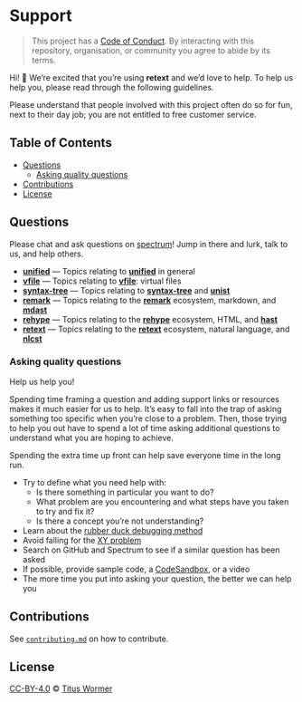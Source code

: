 # Support

> This project has a [Code of Conduct][coc].
> By interacting with this repository, organisation, or community you agree to
> abide by its terms.

Hi!  👋
We’re excited that you’re using **retext** and we’d love to help.
To help us help you, please read through the following guidelines.

Please understand that people involved with this project often do so for fun,
next to their day job; you are not entitled to free customer service.

## Table of Contents

*   [Questions](#questions)
    *   [Asking quality questions](#asking-quality-questions)
*   [Contributions](#contributions)
*   [License](#license)

## Questions

Please chat and ask questions on [spectrum][chat]!
Jump in there and lurk, talk to us, and help others.

*   [**unified**](https://spectrum.chat/unified/unified)
    — Topics relating to [**unified**][unified] in general
*   [**vfile**](https://spectrum.chat/unified/vfile)
    — Topics relating to [**vfile**][vfile]: virtual files
*   [**syntax-tree**](https://spectrum.chat/unified/syntax-tree)
    — Topics relating to [**syntax-tree**][syntax-tree] and [**unist**][unist]
*   [**remark**](https://spectrum.chat/unified/remark)
    — Topics relating to the [**remark**][remark] ecosystem, markdown,
    and [**mdast**][mdast]
*   [**rehype**](https://spectrum.chat/unified/rehype)
    — Topics relating to the [**rehype**][rehype] ecosystem, HTML,
    and [**hast**][hast]
*   [**retext**](https://spectrum.chat/unified/retext)
    — Topics relating to the [**retext**][retext] ecosystem, natural language,
    and [**nlcst**][nlcst]

### Asking quality questions

Help us help you!

Spending time framing a question and adding support links or resources makes it
much easier for us to help.
It’s easy to fall into the trap of asking something too specific when you’re
close to a problem.
Then, those trying to help you out have to spend a lot of time asking additional
questions to understand what you are hoping to achieve.

Spending the extra time up front can help save everyone time in the long run.

*   Try to define what you need help with:
    *   Is there something in particular you want to do?
    *   What problem are you encountering and what steps have you taken to try
        and fix it?
    *   Is there a concept you’re not understanding?
*   Learn about the [rubber duck debugging method][rubberduck]
*   Avoid falling for the [XY problem][xy]
*   Search on GitHub and Spectrum to see if a similar question has been asked
*   If possible, provide sample code, a [CodeSandbox][], or a video
*   The more time you put into asking your question, the better we can help you

## Contributions

See [`contributing.md`][contributing] on how to contribute.

## License

[CC-BY-4.0][license] © [Titus Wormer][author]

<!-- Definitions -->

[license]: https://creativecommons.org/licenses/by/4.0/

[author]: https://wooorm.com

[coc]: https://github.com/retextjs/.github/blob/master/code-of-conduct.md

[vfile]: https://github.com/vfile

[syntax-tree]: https://github.com/syntax-tree

[unist]: https://github.com/syntax-tree/unist

[mdast]: https://github.com/syntax-tree/mdast

[nlcst]: https://github.com/syntax-tree/nlcst

[hast]: https://github.com/syntax-tree/hast

[unified]: https://github.com/unifiedjs/unified

[remark]: https://github.com/remarkjs/remark

[retext]: https://github.com/retextjs/retext

[rehype]: https://github.com/rehypejs/rehype

[rubberduck]: https://rubberduckdebugging.com

[xy]: https://meta.stackexchange.com/questions/66377/what-is-the-xy-problem/66378#66378

[codesandbox]: https://codesandbox.io

[chat]: https://spectrum.chat/unified

[contributing]: contributing.md
